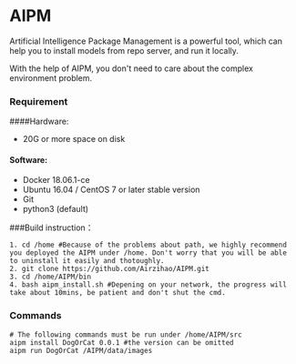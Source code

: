 # AIPM

Artificial Intelligence Package Management is a 
powerful tool, which can help you to install models from
repo server, and run it locally.

With the help of AIPM, you don't need to care about the 
complex environment problem.




### Requirement

####Hardware:
- 20G or more space on disk

#### Software:
- Docker 18.06.1-ce
- Ubuntu 16.04 / CentOS 7 or later stable version
- Git
- python3  (default) 

###Build instruction：
```
1. cd /home #Because of the problems about path, we highly recommend you deployed the AIPM under /home. Don't worry that you will be able to uninstall it easily and thotoughly.
2. git clone https://github.com/Airzihao/AIPM.git
3. cd /home/AIPM/bin
4. bash aipm_install.sh #Depening on your network, the progress will take about 10mins, be patient and don't shut the cmd.
```

### Commands
```angular2html
# The following commands must be run under /home/AIPM/src
aipm install DogOrCat 0.0.1 #the version can be omitted 
aipm run DogOrCat /AIPM/data/images
```
